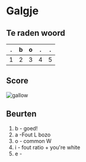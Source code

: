 # Galgje

## Te raden woord

|.|b|o|.|.|
|-|-|-|-|-|
|1|2|3|4|5|

## Score
![gallow](./images/2.png)

## Beurten
1. b - goed!
2. a -Fout L bozo
3. o - common W
4. i - fout ratio + you're white
5. e - 